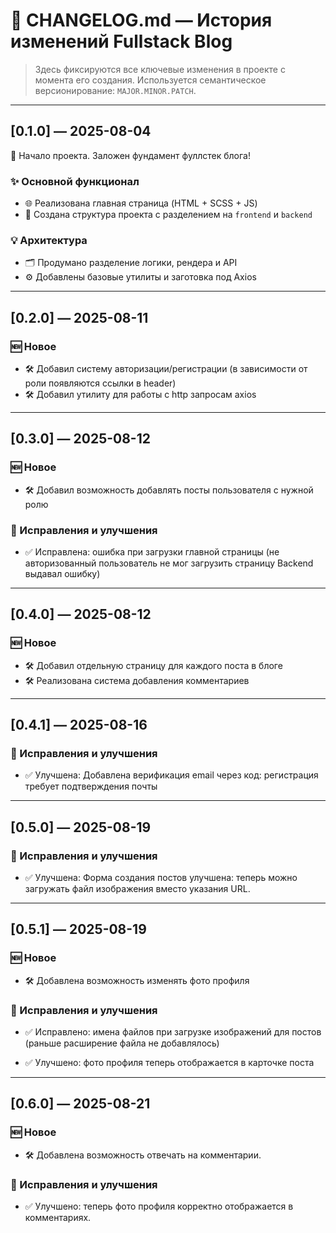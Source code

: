 # 📒 CHANGELOG.md — История изменений Fullstack Blog

> Здесь фиксируются все ключевые изменения в проекте с момента его создания. Используется семантическое версионирование: `MAJOR.MINOR.PATCH`.

---

## [0.1.0] — 2025-08-04

🎉 Начало проекта. Заложен фундамент фуллстек блога!

### ✨ Основной функционал

- 🌐 Реализована главная страница (HTML + SCSS + JS)
- 📁 Создана структура проекта с разделением на `frontend` и `backend`

### 💡 Архитектура

- 🗂️ Продумано разделение логики, рендера и API
- ⚙️ Добавлены базовые утилиты и заготовка под Axios

---

## [0.2.0] — 2025-08-11

### 🆕 Новое

- 🛠️ Добавил систему авторизации/регистрации (в зависимости от роли появляются ссылки в header)
- 🛠️ Добавил утилиту для работы с http запросам axios

---

## [0.3.0] — 2025-08-12

### 🆕 Новое

- 🛠️ Добавил возможность добавлять посты пользователя с нужной ролю

### 🐞 Исправления и улучшения

- ✅ Исправлена: ошибка при загрузки главной страницы (не авторизованный пользователь не мог загрузить страницу Backend выдавал ошибку)

---

## [0.4.0] — 2025-08-12

### 🆕 Новое

- 🛠️ Добавил отдельную страницу для каждого поста в блоге
- 🛠️ Реализована система добавления комментариев

---

## [0.4.1] — 2025-08-16

### 🐞 Исправления и улучшения

- ✅ Улучшена: Добавлена верификация email через код: регистрация требует подтверждения почты

---

## [0.5.0] — 2025-08-19

### 🐞 Исправления и улучшения

- ✅ Улучшена: Форма создания постов улучшена: теперь можно загружать файл изображения вместо указания URL.

---

## [0.5.1] — 2025-08-19

### 🆕 Новое

- 🛠️ Добавлена возможность изменять фото профиля

### 🐞 Исправления и улучшения

- ✅ Исправлено: имена файлов при загрузке изображений для постов (раньше расширение файла не добавлялось)

- ✅ Улучшено: фото профиля теперь отображается в карточке поста

---

## [0.6.0] — 2025-08-21

### 🆕 Новое

- 🛠️ Добавлена возможность отвечать на комментарии.

### 🐞 Исправления и улучшения

- ✅ Улучшено: теперь фото профиля корректно отображается в комментариях.
